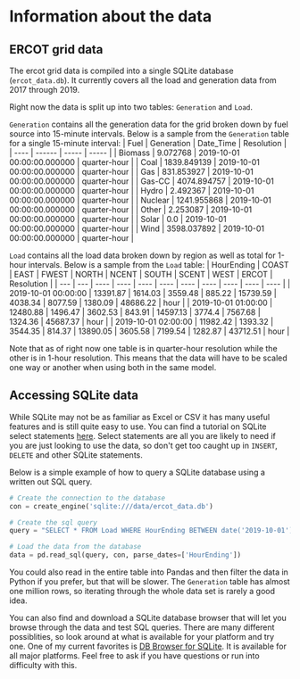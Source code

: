 # Information about the data

## ERCOT grid data
The ercot grid data is compiled into a single SQLite database (`ercot_data.db`). It currently covers all the load and generation data from 2017 through 2019.

Right now the data is split up into two tables: `Generation` and `Load`. 

`Generation` contains all the generation data for the grid broken down by fuel source into 15-minute intervals. Below is a sample from the `Generation` table for a single 15-minute interval:
| Fuel | Generation | Date_Time | Resolution |
| ---- | ------     | -----     | -----      |
| Biomass   | 9.072768      | 2019-10-01 00:00:00.000000 | quarter-hour |
| Coal      | 1839.849139   | 2019-10-01 00:00:00.000000 | quarter-hour |
| Gas       | 831.853927    | 2019-10-01 00:00:00.000000 | quarter-hour |
| Gas-CC    | 4074.894757   | 2019-10-01 00:00:00.000000 | quarter-hour |
| Hydro     | 2.492367      | 2019-10-01 00:00:00.000000 | quarter-hour |
| Nuclear   | 1241.955868   | 2019-10-01 00:00:00.000000 | quarter-hour |
| Other     | 2.253087      | 2019-10-01 00:00:00.000000 | quarter-hour |
| Solar     | 0.0           | 2019-10-01 00:00:00.000000 | quarter-hour |
| Wind      | 3598.037892   | 2019-10-01 00:00:00.000000 | quarter-hour |

`Load` contains all the load data broken down by region as well as total for 1-hour intervals. Below is a sample from the `Load` table:
| HourEnding | COAST | EAST | FWEST | NORTH | NCENT | SOUTH | SCENT | WEST | ERCOT | Resolution |
| ---       | ---   | ----  | ----  | ----  | ----  | ----  | ----  | ----  | ---- | ----       |
| 2019-10-01 00:00:00 | 13391.87 | 1614.03 | 3559.48 | 885.22 | 15739.59 | 4038.34 | 8077.59 | 1380.09 | 48686.22 | hour |
| 2019-10-01 01:00:00 | 12480.88 | 1496.47 | 3602.53 | 843.91 | 14597.13 | 3774.4 | 7567.68 | 1324.36 | 45687.37 | hour |
| 2019-10-01 02:00:00 | 11982.42 | 1393.32 | 3544.35 | 814.37 | 13890.05 | 3605.58 | 7199.54 | 1282.87 | 43712.51 | hour |

Note that as of right now one table is in quarter-hour resolution while the other is in 1-hour resolution. This means that the data will have to be scaled one way or another when using both in the same model.

## Accessing SQLite data
While SQLite may not be as familiar as Excel or CSV it has many useful features and is still quite easy to use. You can find a tutorial on SQLite select statements [here](https://www.sqlitetutorial.net/sqlite-select/). Select statements are all you are likely to need if you are just looking to use the data, so don't get too caught up in `INSERT`, `DELETE` and other SQLite statements.

Below is a simple example of how to query a SQLite database using a written out SQL query. 
```python
# Create the connection to the database
con = create_engine('sqlite:///data/ercot_data.db')

# Create the sql query
query = "SELECT * FROM Load WHERE HourEnding BETWEEN date('2019-10-01') AND date('2019-10-02')"

# Load the data from the database
data = pd.read_sql(query, con, parse_dates=['HourEnding'])
```

You could also read in the entire table into Pandas and then filter the data in Python if you prefer, but that will be slower. The `Generation` table has almost one million rows, so iterating through the whole data set is rarely a good idea.

You can also find and download a SQLite database browser that will let you browse through the data and test SQL queries. There are many different possiblities, so look around at what is available for your platform and try one. One of my current favorites is [DB Browser for SQLite](https://sqlitebrowser.org/). It is available for all major platforms. Feel free to ask if you have questions or run into difficulty with this.